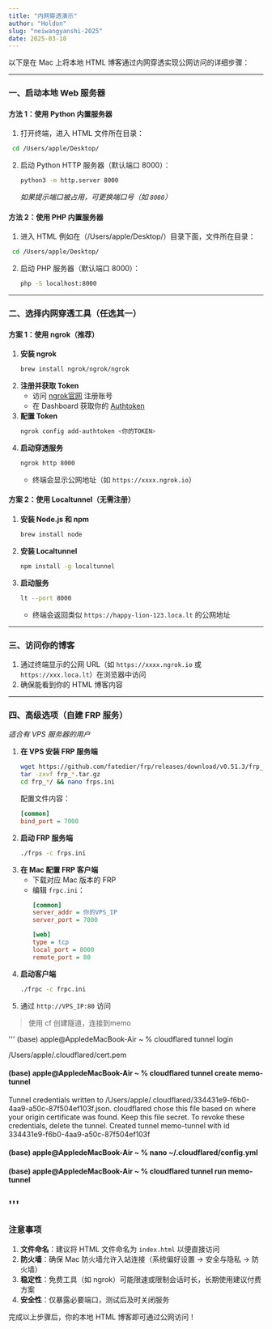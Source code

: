 ```yaml
---
title: "内网穿透演示"
author: "Holdon"
slug: "neiwangyanshi-2025"
date: 2025-03-10
---
```


以下是在 Mac 上将本地 HTML 博客通过内网穿透实现公网访问的详细步骤：

---

### 一、启动本地 Web 服务器
#### 方法 1：使用 Python 内置服务器
1. 打开终端，进入 HTML 文件所在目录：
  ```bash
   cd /Users/apple/Desktop/
   ```
2. 启动 Python HTTP 服务器（默认端口 8000）：
   ```bash
   python3 -m http.server 8000
   ```
   *如果提示端口被占用，可更换端口号（如 `8080`）*

#### 方法 2：使用 PHP 内置服务器
1. 进入 HTML 例如在（/Users/apple/Desktop/）目录下面，文件所在目录：
  ```bash
   cd /Users/apple/Desktop/
   ```
2. 启动 PHP 服务器（默认端口 8000）：
   ```bash
   php -S localhost:8000
   ```

---

### 二、选择内网穿透工具（任选其一）
#### 方案 1：使用 ngrok（推荐）
1. **安装 ngrok**
   ```bash
   brew install ngrok/ngrok/ngrok
   ```
2. **注册并获取 Token**
   - 访问 [ngrok官网](https://ngrok.com/) 注册账号
   - 在 Dashboard 获取你的 [Authtoken](https://dashboard.ngrok.com/get-started/your-authtoken)
3. **配置 Token**
   ```bash
   ngrok config add-authtoken <你的TOKEN>
   ```
4. **启动穿透服务**
   ```bash
   ngrok http 8000
   ```
   - 终端会显示公网地址（如 `https://xxxx.ngrok.io`）

#### 方案 2：使用 Localtunnel（无需注册）
1. **安装 Node.js 和 npm**
   ```bash
   brew install node
   ```
2. **安装 Localtunnel**
   ```bash
   npm install -g localtunnel
   ```
3. **启动服务**
   ```bash
   lt --port 8000
   ```
   - 终端会返回类似 `https://happy-lion-123.loca.lt` 的公网地址

---

### 三、访问你的博客
1. 通过终端显示的公网 URL（如 `https://xxxx.ngrok.io` 或 `https://xxx.loca.lt`）在浏览器中访问
2. 确保能看到你的 HTML 博客内容

---

### 四、高级选项（自建 FRP 服务）
*适合有 VPS 服务器的用户*
1. **在 VPS 安装 FRP 服务端**
   ```bash
   wget https://github.com/fatedier/frp/releases/download/v0.51.3/frp_0.51.3_linux_amd64.tar.gz
   tar -zxvf frp_*.tar.gz
   cd frp_*/ && nano frps.ini
   ```
   配置文件内容：
   ```ini
   [common]
   bind_port = 7000
   ```
2. **启动 FRP 服务端**
   ```bash
   ./frps -c frps.ini
   ```
3. **在 Mac 配置 FRP 客户端**
   - 下载对应 Mac 版本的 FRP
   - 编辑 `frpc.ini`：
     ```ini
     [common]
     server_addr = 你的VPS_IP
     server_port = 7000

     [web]
     type = tcp
     local_port = 8000
     remote_port = 80
     ```
4. **启动客户端**
   ```bash
   ./frpc -c frpc.ini
   ```
5. 通过 `http://VPS_IP:80` 访问


>  使用 cf 创建隧道，连接到memo


'''
(base) apple@AppledeMacBook-Air ~ % cloudflared tunnel login

/Users/apple/.cloudflared/cert.pem


#### (base) apple@AppledeMacBook-Air ~ % cloudflared tunnel create memo-tunnel

Tunnel credentials written to /Users/apple/.cloudflared/334431e9-f6b0-4aa9-a50c-87f504ef103f.json. cloudflared chose this file based on where your origin certificate was found. Keep this file secret. To revoke these credentials, delete the tunnel.
Created tunnel memo-tunnel with id 334431e9-f6b0-4aa9-a50c-87f504ef103f

#### (base) apple@AppledeMacBook-Air ~ % nano ~/.cloudflared/config.yml

#### (base) apple@AppledeMacBook-Air ~ % cloudflared tunnel run memo-tunnel

'''
---

### 注意事项
1. **文件命名**：建议将 HTML 文件命名为 `index.html` 以便直接访问
2. **防火墙**：确保 Mac 防火墙允许入站连接（系统偏好设置 → 安全与隐私 → 防火墙）
3. **稳定性**：免费工具（如 ngrok）可能限速或限制会话时长，长期使用建议付费方案
4. **安全性**：仅暴露必要端口，测试后及时关闭服务

完成以上步骤后，你的本地 HTML 博客即可通过公网访问！